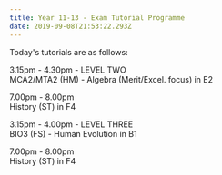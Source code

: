 ```yaml
---
title: Year 11-13 - Exam Tutorial Programme
date: 2019-09-08T21:53:22.293Z
---
```

Today's tutorials are as follows:

3.15pm - 4.30pm - LEVEL TWO\
MCA2/MTA2 (HM) - Algebra (Merit/Excel. focus) in E2

7.00pm - 8.00pm\
History (ST) in F4

3.15pm - 4.00pm - LEVEL THREE\
BIO3 (FS) - Human Evolution in B1

7.00pm - 8.00pm\
History (ST) in F4
